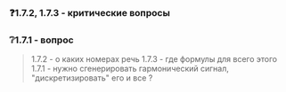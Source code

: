 ### ❓1.7.2, 1.7.3 - критические вопросы
### ❔1.7.1 - вопрос
> 1.7.2 - о каких номерах речь
1.7.3 - где формулы для всего этого
1.7.1 - нужно сгенерировать гармонический сигнал, "дискретизировать" его и все ?